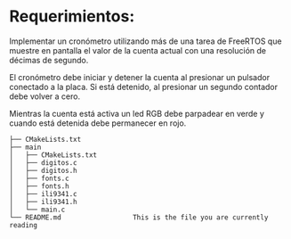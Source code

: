 # Requerimientos: 
Implementar un cronómetro utilizando más de una tarea de FreeRTOS que muestre en pantalla el valor de la cuenta actual con una resolución de décimas de segundo.

El cronómetro debe iniciar y detener la cuenta al presionar un pulsador conectado a la placa. Si está detenido, al presionar un segundo contador debe volver a cero. 

Mientras la cuenta está activa un led RGB debe parpadear en verde y cuando está detenida debe permanecer en rojo. 


```
├── CMakeLists.txt
├── main
│   ├── CMakeLists.txt
│   ├── digitos.c
│   ├── digitos.h
│   ├── fonts.c
│   ├── fonts.h
│   ├── ili9341.c
│   ├── ili9341.h
│   └── main.c
└── README.md                  This is the file you are currently reading
```

